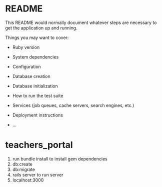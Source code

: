 # README

This README would normally document whatever steps are necessary to get the
application up and running.

Things you may want to cover:

* Ruby version

* System dependencies

* Configuration

* Database creation

* Database initialization

* How to run the test suite

* Services (job queues, cache servers, search engines, etc.)

* Deployment instructions

* ...
# teachers_portal
1. run bundle install to install gem dependencies
2. db:create
3. db:migrate
4. rails server to run server
5. localhost:3000